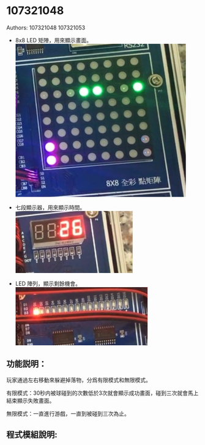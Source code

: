# 107321048

Authors: 107321048 107321053

* 8x8 LED 矩陣，用來顯示畫面。
![](https://github.com/107321048/107321048/blob/master/1.png)

* 七段顯示器，用來顯示時間。
![](https://github.com/107321048/107321048/blob/master/3.png)

* LED 陣列，顯示剩餘機會。
![](https://github.com/107321048/107321048/blob/master/2.png)

## 功能説明：

  玩家通過左右移動來躲避掉落物，分爲有限模式和無限模式。
  
  有限模式：30秒内被球碰到的次數低於3次就會顯示成功畫面，碰到三次就會馬上結束顯示失敗畫面。
  
  無限模式：一直進行游戲，一直到被碰到三次為止。
  
  
## 程式模組說明:

  
